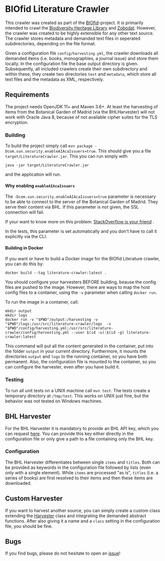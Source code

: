 # BIOfid Literature Crawler

This crawler was created as part of the [BIOfid](https://www.biofid.de/en/)-project. It is primarily intended to crawl the [Biodiversity Heritage Library](https://www.biodiversitylibrary.org/) and [Zobodat](https://www.zobodat.at/index.php). However, the crawler was created to be highly extensible for any other text source. The crawler stores metadata and demanded text files in seperated subdirectories, depending on the file format.

Given a configuration file `config/harvesting.yml`, the crawler downloads all demanded items (i.e. books, monographies, a journal issue) and store them locally. In the configuration file the base output directory is given. Subsequently, all included crawlers create their own subdirectory and within these, they create two directories `text` and `metadata`, which store all text files and the metadata as XML, respectively.

## Requirements
The project needs OpenJDK 11+ and Maven 3.6+. At least the harvesting of items from the Botanical Garden of Madrid (via the BHLHarvester) will not work with Oracle Java 8, because of not available cipher suites for the TLS encryption.

### Building
To build the project simply call `mvn package -Dcom.sun.security.enableAIAcaIssuers=true`. This should give you a file `target/LiteratureCrawler.jar`. This you can run simply with 

`java -jar target/LiteratureCrawler.jar`

and the application will run.

#### Why enabling `enableAIAcaIssuers`
The `-Dcom.sun.security.enableAIAcaIssuers=true` parameter is necessary to be able to connect to the server of the Botanical Garden of Madrid. They serve their content via BHL. If this parameter is not given, the SSL connection will fail.

If your want to know more on this problem: [StackOverflow is your friend](https://stackoverflow.com/a/60851862/7504509) .

In the tests, this parameter is set automatically and you don't have to call it explicitly via the CLI.

#### Building in Docker
If you want or have to build a Docker image for the BIOfid Literature crawler, you can do this by:

```
docker build --tag literature-crawler:latest .
```

You should configure your harvesters BEFORE building, beause the config files are pushed to the image. However, there are ways to map the host config files to a container, using the `-v` parameter when calling `docker run`.

To run the image in a container, call:

```
mkdir output
mkdir logs
docker run -v "$PWD"/output:/harvesting -v "$PWD"/logs:/usr/src/literature-crawler/logs  -v "$PWD"/config/harvesting.yml:/usr/src/literature-crawler/config/harvesting.yml --user $(id -u):$(id -g) literature-crawler:latest
```

This command will put all the content generated in the container, put into the folder `output` in your current directory. Furthermore, it mounts the directories `output` and `logs` to the running container, so you have both permanent. Also, the configuration file is mounted to the container, so you can configure the harvester, even after you have build it.

### Testing
To run all unit tests on a UNIX machine call `mvn test`.
The tests create a temporary directory at `/tmp/test`. This works on UNIX just fine, but the behavior was not tested on Windows machines.

## BHL Harvester
For the BHL Harvester it is mandatory to provide an BHL API key, which you can request [here](https://www.biodiversitylibrary.org/getapikey.aspx). You can provide this key either directly in the configuration file or only give a path to a file containing only the BHL key.

### Configuration
The BHL Harvester differentiates between single `items` and `titles`. Both can be provided as keywords in the configuration file followed by lists (even only with a single element). While `items` are processed "as is", `titles` (i.e. a series of books) are first resolved to their items and then these items are downloaded. 

## Custom Harvester
If you want to harvest another source, you can simply create a custom class extending the [Harvester](https://github.com/FID-Biodiversity/LiteratureCrawler/blob/master/src/main/java/de/biofid/services/crawler/Harvester.java) class and integrating the demanded abstract functions. After also giving it a name and a `class` setting in the configuration file, you should be fine.

## Bugs
If you find bugs, please do not hesitate to open an [issue](https://github.com/FID-Biodiversity/LiteratureCrawler/issues)!
